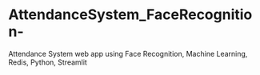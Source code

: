 # AttendanceSystem_FaceRecognition-
Attendance System web app using Face Recognition, Machine Learning, Redis, Python, Streamlit
